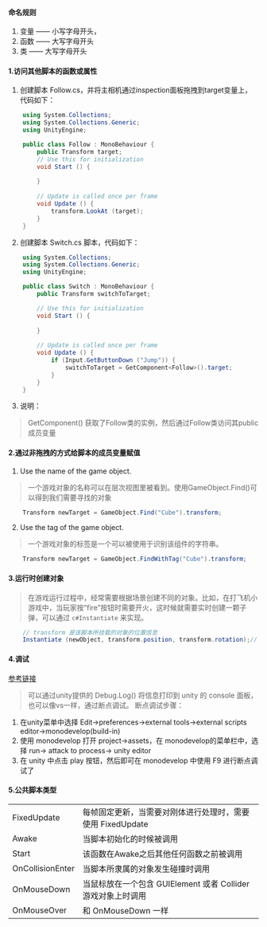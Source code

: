 
#### 命名规则
1. 变量 —— 小写字母开头，
2. 函数 —— 大写字母开头
3. 类  —— 大写字母开头

#### 1.访问其他脚本的函数或属性
1. 创建脚本 Follow.cs，并将主相机通过inspection面板拖拽到target变量上， 代码如下：
```c#
    using System.Collections;
    using System.Collections.Generic;
    using UnityEngine;

    public class Follow : MonoBehaviour {
        public Transform target;
        // Use this for initialization
        void Start () {
            
        }
        
        // Update is called once per frame
        void Update () {
            transform.LookAt (target);
        }
    }

```
2. 创建脚本 Switch.cs 脚本，代码如下：
```c#
    using System.Collections;
    using System.Collections.Generic;
    using UnityEngine;

    public class Switch : MonoBehaviour {
        public Transform switchToTarget;

        // Use this for initialization
        void Start () {
            
        }
        
        // Update is called once per frame
        void Update () {
            if (Input.GetButtonDown ("Jump")) {
                switchToTarget = GetComponent<Follow>().target;
            }
        }
    }
```

3. 说明：
>  GetComponent<Follow>() 获取了Follow类的实例，然后通过Follow类访问其public成员变量


#### 2.通过非拖拽的方式给脚本的成员变量赋值
1. Use the name of the game object.
> 一个游戏对象的名称可以在层次视图里被看到。使用GameObject.Find()可以得到我们需要寻找的对象
```c#
    Transform newTarget = GameObject.Find("Cube").transform;
```

2. Use the tag of the game object.
> 一个游戏对象的标签是一个可以被使用于识别该组件的字符串。
```c#
    Transform newTarget = GameObject.FindWithTag("Cube").transform;
```


#### 3.运行时创建对象
> 在游戏运行过程中，经常需要根据场景创建不同的对象。比如，在打飞机小游戏中，当玩家按“fire”按钮时需要开火，这时候就需要实时创建一颗子弹，可以通过 ```c#Instantiate``` 来实现。
```c#
    // transform 是该脚本所挂载的对象的位置信息
    Instantiate (newObject, transform.position, transform.rotation);// 参数：需要创建的对象，创建的位置，旋转角度
```

#### 4.调试
[参考链接](http://liweizhaolili.blog.163.com/blog/static/162307442013214485190/)
> 可以通过unity提供的 Debug.Log() 将信息打印到 unity 的 console 面板，也可以像vs一样，通过断点调试。
> 断点调试步骤：
1. 在unity菜单中选择 Edit->preferences->external tools->external scripts editor->monodevelop(build-in)
2. 使用 monodevelop 打开 project->assets，在 monodevelop的菜单栏中，选择 run-> attack to process-> unity editor
3. 在 unity 中点击 play 按钮，然后即可在 monodevelop 中使用 F9 进行断点调试了


#### 5.公共脚本类型
|||
|:---|:---|
|FixedUpdate |每帧固定更新，当需要对刚体进行处理时，需要使用 FixedUpdate |
|Awake|当脚本初始化的时候被调用|
|Start|该函数在Awake之后其他任何函数之前被调用|
|OnCollisionEnter|当脚本所隶属的对象发生碰撞时调用|
|OnMouseDown|当鼠标放在一个包含 GUIElement 或者 Collider 游戏对象上时调用|
|OnMouseOver|和 OnMouseDown 一样|


